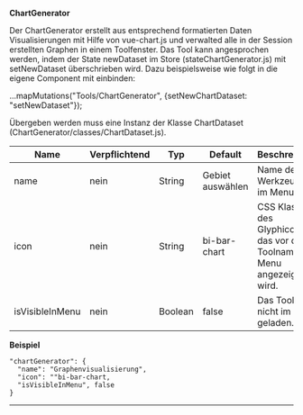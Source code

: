 **ChartGenerator**

Der ChartGenerator erstellt aus entsprechend formatierten Daten Visualisierungen mit Hilfe von vue-chart.js und verwalted alle in der Session erstellten Graphen in einem Toolfenster.
Das Tool kann angesprochen werden, indem der State newDataset im Store (stateChartGenerator.js) mit setNewDataset überschrieben wird. Dazu beispielsweise wie folgt in die eigene Component mit einbinden:

...mapMutations("Tools/ChartGenerator", {setNewChartDataset: "setNewDataset"});

Übergeben werden muss eine Instanz der Klasse ChartDataset (ChartGenerator/classes/ChartDataset.js).

|Name|Verpflichtend|Typ|Default|Beschreibung|
|----|-------------|---|-------|------------|
|name|nein|String|Gebiet auswählen|Name des Werkzeuges im Menu.|
|icon|nein|String|bi-bar-chart|CSS Klasse des Glyphicons, das vor dem Toolnamen im Menu angezeigt wird.|
|isVisibleInMenu|nein|Boolean|false|Das Tool wird nicht im Menü geladen.|

**Beispiel**
```
"chartGenerator": {
  "name": "Graphenvisualisierung",
  "icon": ""bi-bar-chart,
  "isVisibleInMenu", false
}
```

***
